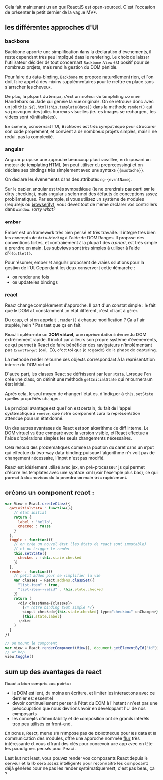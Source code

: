 Cela fait maintenant un an que ReactJS est open-sourced.
C'est l'occasion de présenter le petit dernier de la vague MV*.

## les différentes approches d'UI

### backbone

Backbone apporte une simplification dans la déclaration d'évenements,
il reste cependant très peu impliqué dans le rendering.
Le choix de laisser l'utilisateur décider de tout concernant
`Backbone.View` est positif pour de nombreux projets, mais rend
la gestion du DOM pénible.

Pour faire du data-binding, `Backbone` ne propose naturellement rien,
et l'on doit faire appel à des mixins supplémentaires pour le mettre
en place sans s'arracher les cheveux.

De plus, la plupart du temps, c'est un moteur de templating comme
Handlebars ou Jade qui génére la vue originale. On se retrouve donc avec
un joli `this.$el.html(this.template(data))` dans la méthode `render()`
qui va provoquer des jolies horreurs visuelles
(ie. les images se rechargent, les videos sont réinitialisées).

En somme, concernant l'UI, Backbone est très sympathique pour structurer
son code proprement, et convient à de nombreux projets simples, mais
il ne réduit pas la complexité.

### angular

Angular propose une approche beaucoup plus travaillée, en imposant un
moteur de templating HTML (on peut utiliser du preprocessing) et on déclare
ses bindings très simplement avec une syntaxe `{{mustache}}`.

On déclare les évenements dans des attributes `ng-{eventName}`.

Sur le papier, angular est très sympathique
(je ne prendrais pas parti sur le dirty checking), mais angular a selon moi
des défauts de conceptions assez problématiques. Par exemple, si vous utilisez
un système de modules (requirejs ou [browserify](posts/js/browserify-all-the-things/)), vous devez tout de même déclarer
vos controllers dans `window`. _sorry what?_

### ember

Ember est un framework très bien pensé et très travaillé. Il intègre très bien
les concepts de `data-binding` à l'aide de DOM Ranges. Il propose des conventions
fortes, et contrairement à la plupart des _a priori_, est très simple à prendre
en main. Les subviews sont très simples à utiliser à l'aide d'`{{outlet}}`.

Pour résumer, ember et angular proposent de vraies solutions pour la gestion
de l'UI. Cependant les deux conservent cette démarche :

- on render une fois
- on update les bindings

### react

React change complètement d'approche. Il part d'un constat simple :
le fait que le DOM ait constamment un état différent, c'est chiant à gérer.

Du coup, et si on appelait `.render()` à chaque modification ?
Ça a l'air stupide, hein ? Pas tant que ça en fait.

React implémente un __DOM virtuel__, une représentation interne du DOM
extrêmement rapide. Il inclut par ailleurs son propre système d'évenements,
ce qui permet à React de faire bénéficier des navigateurs n'implémentant pas
`EventTarget` (oui, IE8, c'est toi que je regarde) de la phase de capturing.

La méthode render retourne des objects correspondant à la représentation
interne du DOM virtuel.

D'autre part, les classes React se définissent par leur `state`.
Lorsque l'on crée une class, on définit une méthode `getInitialState` qui
retournera un état initial.

Après cela, le seul moyen de changer l'état est d'indiquer à `this.setState`
quelles propriétés changer.

Le principal avantage est que l'on est certain, du fait de l'appel systématique
à `render`, que notre component aura la représentation attendue pour un état
donné.

Un des autres avantages de React est son algorithme de diff interne.
Le DOM virtuel va être comparé avec la version visible, et React effectue
à l'aide d'opérations simples les seuls changements nécessaires.

Cela résoud des problématiques comme la position du caret dans un input
qui effectue du two-way data-binding; puisque l'algorithme n'y voit pas de
changement nécessaire, l'input n'est pas modifié.

React est idéalement utilisé avec jsx, un pré-processeur js qui permet
d'écrire les templates avec une syntaxe xml (voir l'exemple plus bas),
ce qui permet à des novices de le prendre en main très rapidement.

## créons un component react :


```javascript
var View = React.createClass({
  getInitialState : function(){
    // état initial
    return {
      label : "hello",
      checked : false
    }
  },
  toggle : function(){
    // on crée un nouvel état (les états de react sont immutable)
    // et on trigger le render
    this.setState({
      checked : !this.state.checked
    })
  },
  render : function(){
    // petit addon pour se simplifier la vie
    var classes = React.addons.classSet({
      "list-item" : true,
      "list-item--valid" : this.state.checked
    })
    return (
      <div className={classes}>
        {/* notre binding tout simple */}
        <input checked={this.state.checked} type="checkbox" onChange={this.toggle} />
        {this.state.label}
      </div>
    )
  }
})

// on mount le component
var view = React.renderComponent(View(), document.getElementById("id"))
// et hop
view.toggle()
```

## sum up des avantages de react

React a bien compris ces points :

- le DOM est lent, du moins en écriture, et limiter les interactions avec
ce dernier est essentiel
- devoir continuellement penser à l'état du DOM à l'instant `n` n'est pas
une préoccupation que nous devrions avoir en développant l'UI de nos
composants
- les concepts d'immutability et de composition ont de grands intérêts
trop peu utilisés en front-end.

En bonus, React, même s'il n'impose pas de bibliothèque pour les
data et la communication des modules, offre une approche nommée
[flux](http://facebook.github.io/react/docs/flux-overview.html) très
intéressante et vous offrant des clés pour concevoir une app avec en
tête les paradigmes pensés pour React.

Last but not least, vous pouvez render vos composants React depuis le serveur
et la lib sera assez intelligente pour reconnaitre les composants déjà générés
pour ne pas les render systématiquement, c'est pas beau, ça ?
